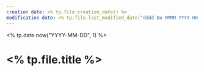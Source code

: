 ```yaml
--- 
creation date: <% tp.file.creation_date() %> 
modification date: <% tp.file.last_modified_date("dddd Do MMMM YYYY HH:mm:ss") %> 
--- 
```


<% tp.date.now("YYYY-MM-DD", 1) %> 

# <% tp.file.title %> 
